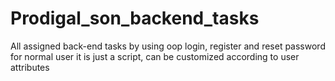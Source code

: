 # Prodigal_son_backend_tasks
All assigned back-end tasks by using oop
login, register and reset password for normal user
it is just a script, can be customized according to user attributes
